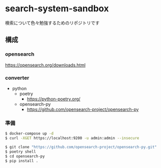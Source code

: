 # search-system-sandbox

検索について色々勉強するためのリポジトリです


## 構成

### opensearch

https://opensearch.org/downloads.html

### converter

* python
  * poetry
    * https://python-poetry.org/
  * opensearch-py
    * https://github.com/opensearch-project/opensearch-py

### 準備

```bash
$ docker-compose up -d
$ curl -XGET https://localhost:9200 -u admin:admin --insecure

$ git clone "https://github.com/opensearch-project/opensearch-py.git"
$ poetry shell
$ cd opensearch-py
$ pip install .
```
